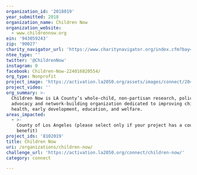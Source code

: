 ```yaml
---
organization_id: '2018019'
year_submitted: 2018
organization_name: Children Now
organization_website:
  - www.childrennow.org
ein: '943059243'
zip: '90027'
charity_navigator_url: 'https://www.charitynavigator.org/index.cfm?bay=search.profile&ein=943059243'
ntee_type: ''
twitter: '@ChildrenNow'
instagram: 0
facebook: Children-Now-224016820554/
org_type: Nonprofit
project_image: 'https://activation.la2050.org/assets/images/connect/2048-wide/children-now.jpg'
project_video: ''
org_summary: >-
  Children Now is LA County’s whole-child, non-partisan research, policy,
  advocacy and network-building organization dedicated to improving children’s
  health, early development, education, and welfare.
areas_impacted:
  - >-
    County of Los Angeles (please select only if your project has a countywide
    benefit)
project_ids: '8102019'
title: Children Now
uri: /organizations/children-now/
challenge_url: 'https://activation.la2050.org/connect/children-now/'
category: connect

---
```

